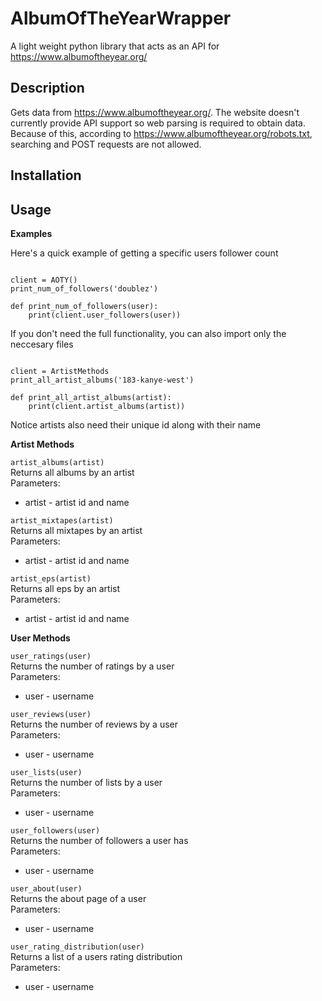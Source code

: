 # AlbumOfTheYearWrapper

A light weight python library that acts as an API for https://www.albumoftheyear.org/

## Description

Gets data from https://www.albumoftheyear.org/. The website doesn't currently provide API support so web parsing is required to obtain data. Because of this,
according to https://www.albumoftheyear.org/robots.txt, searching and POST requests are not allowed. 

## Installation

## Usage

**Examples**

Here's a quick example of getting a specific users follower count
```from albumoftheyearapi import AOTY

client = AOTY()
print_num_of_followers('doublez')

def print_num_of_followers(user):
    print(client.user_followers(user))
```

If you don't need the full functionality, you can also import only the neccesary files
```from albumoftheyearapi.artist import ArtistMethods

client = ArtistMethods
print_all_artist_albums('183-kanye-west')

def print_all_artist_albums(artist):
    print(client.artist_albums(artist))
```
Notice artists also need their unique id along with their name

**Artist Methods**

```artist_albums(artist)```
<br>Returns all albums by an artist
<br>    Parameters:  
* artist - artist id and name


```artist_mixtapes(artist)```
<br>Returns all mixtapes by an artist
<br>Parameters:  
* artist - artist id and name

```artist_eps(artist)```
<br>Returns all eps by an artist
<br>Parameters:  
* artist - artist id and name

**User Methods**

```user_ratings(user)```
<br>Returns the number of ratings by a user
<br>Parameters:  
* user - username

```user_reviews(user)```
<br>Returns the number of reviews by a user
<br>Parameters:  
* user - username

```user_lists(user)```
<br>Returns the number of lists by a user
<br>Parameters:  
* user - username

```user_followers(user)```
<br>Returns the number of followers a user has
<br>Parameters:  
* user - username

```user_about(user)```
<br>Returns the about page of a user
<br>Parameters:  
* user - username

```user_rating_distribution(user)```
<br>Returns a list of a users rating distribution
<br>Parameters:  
* user - username